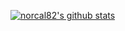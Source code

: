 [![norcal82's github stats](https://github-readme-stats.vercel.app/api?username=norcal82&count_private=true&show_icons=true&theme=radical)](https://github.com/anuraghazra/github-readme-stats)
